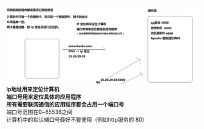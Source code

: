   
![image.png](./assets/1635776615889-991f998e-1054-4024-b5d9-ad0b71383798.png)
**ip地址用来定位计算机**<br />**端口号用来定位具体的应用程序**<br />**所有需要联网通信的应用程序都会占用一个端口号**<br />端口号范围在0~65536之间<br />计算机中的默认端口号最好不要使用（例如http服务的  80）
